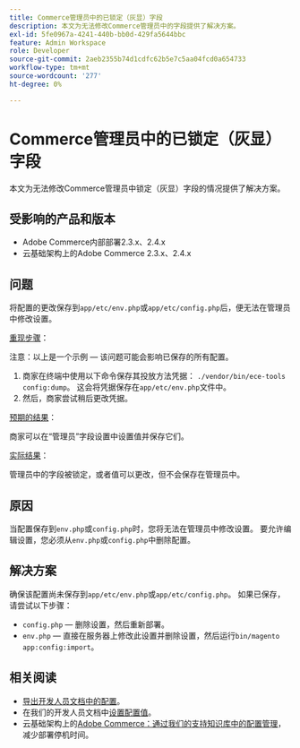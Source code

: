 ```yaml
---
title: Commerce管理员中的已锁定（灰显）字段
description: 本文为无法修改Commerce管理员中的字段提供了解决方案。
exl-id: 5fe0967a-4241-440b-bb0d-429fa5644bbc
feature: Admin Workspace
role: Developer
source-git-commit: 2aeb2355b74d1cdfc62b5e7c5aa04fcd0a654733
workflow-type: tm+mt
source-wordcount: '277'
ht-degree: 0%

---
```


# Commerce管理员中的已锁定（灰显）字段

本文为无法修改Commerce管理员中锁定（灰显）字段的情况提供了解决方案。

## 受影响的产品和版本

* Adobe Commerce内部部署2.3.x、2.4.x
* 云基础架构上的Adobe Commerce 2.3.x、2.4.x

## 问题

将配置的更改保存到`app/etc/env.php`或`app/etc/config.php`后，便无法在管理员中修改设置。

<u>重现步骤</u>：

注意：以上是一个示例 — 该问题可能会影响已保存的所有配置。

1. 商家在终端中使用以下命令保存其投放方法凭据： `./vendor/bin/ece-tools config:dump`。 这会将凭据保存在`app/etc/env.php`文件中。
1. 然后，商家尝试稍后更改凭据。

<u>预期的结果</u>：

商家可以在“管理员”字段设置中设置值并保存它们。

<u>实际结果</u>：

管理员中的字段被锁定，或者值可以更改，但不会保存在管理员中。

## 原因

当配置保存到`env.php`或`config.php`时，您将无法在管理员中修改设置。 要允许编辑设置，您必须从`env.php`或`config.php`中删除配置。

## 解决方案

确保该配置尚未保存到`app/etc/env.php`或`app/etc/config.php`。 如果已保存，请尝试以下步骤：

* `config.php` — 删除设置，然后重新部署。
* `env.php` — 直接在服务器上修改此设置并删除设置，然后运行`bin/magento app:config:import`。

## 相关阅读

* [导出开发人员文档中的配置](https://experienceleague.adobe.com/en/docs/commerce-operations/configuration-guide/cli/configuration-management/export-configuration)。
* 在我们的开发人员文档中[设置配置值](https://experienceleague.adobe.com/en/docs/commerce-operations/configuration-guide/cli/configuration-management/set-configuration-values)。
* 云基础架构上的[Adobe Commerce：通过我们的支持知识库中的配置管理](/help/how-to/general/magento-cloud-reduce-deployment-downtime-with-configuration-management.md)，减少部署停机时间。
